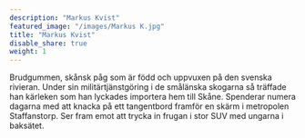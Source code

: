 ```yaml
---
description: "Markus Kvist"
featured_image: "/images/Markus K.jpg"
title: "Markus Kvist"
disable_share: true
weight: 1
---
```


Brudgummen, skånsk påg som är född och uppvuxen på den svenska rivieran. Under sin militärtjänstgöring i de smålänska skogarna så träffade han kärleken som han lyckades importera hem till Skåne. Spenderar numera dagarna med att knacka på ett tangentbord framför en skärm i metropolen Staffanstorp. Ser fram emot att trycka in frugan i stor SUV med ungarna i baksätet.